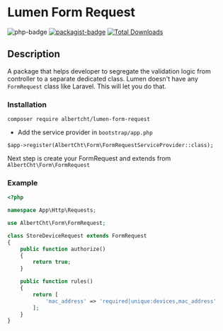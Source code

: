 Lumen Form Request
==========
![php-badge](https://img.shields.io/badge/php-%3E%3D%205.6-8892BF.svg)
[![packagist-badge](https://img.shields.io/packagist/v/albertcht/lumen-form-request.svg)](https://packagist.org/packages/albertcht/lumen-form-request)
[![Total Downloads](https://poser.pugx.org/albertcht/lumen-form-request/downloads)](https://packagist.org/packages/albertcht/lumen-form-request)

## Description

A package that helps developer to segregate the validation logic from controller to a separate dedicated class. Lumen doesn't have any `FormRequest` class like Laravel. This will let you do that.


### Installation

```
composer require albertcht/lumen-form-request
```

* Add the service provider in `bootstrap/app.php`

```
$app->register(AlbertCht\Form\FormRequestServiceProvider::class);
```

Next step is create your FormRequest and extends from `AlbertCht\Form\FormRequest`

### Example

```php
<?php

namespace App\Http\Requests;

use AlbertCht\Form\FormRequest;

class StoreDeviceRequest extends FormRequest
{
	public function authorize()
	{
		return true;
	}

	public function rules()
	{
		return [
			'mac_address' => 'required|unique:devices,mac_address'
		];
	}
}
```
